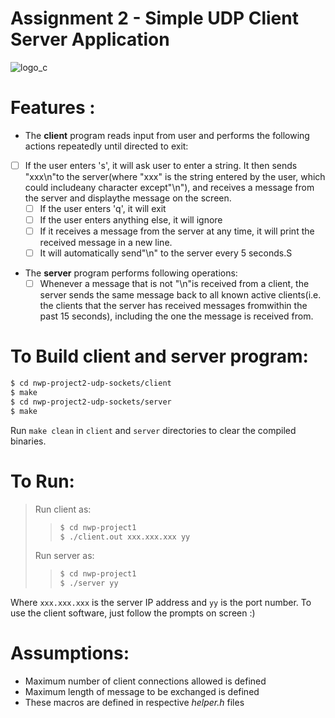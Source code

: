 # Assignment 2 - Simple UDP Client Server Application

  ![logo_c ]
  # Features :
  - The **client** program reads input from user and performs the following actions repeatedly until directed to exit:
  -[ ] If the user enters 's', it will ask user to enter a string. It then sends "xxx\n"to the server(where "xxx" is the string entered by the user, which could includeany character except"\n"), and receives a message from the server and displaythe message on the screen.
    -[ ] If the user enters 'q', it will exit
    -[ ] If the user enters anything else, it will ignore
    -[ ] If it receives a message from the server at any time, it will print the received message in a new line.
    -[ ] It will automatically send"\n" to the server every 5 seconds.S
  
  - The **server** program performs following operations:
    -[ ] Whenever a message that is not "\n"is received from a client, the server sends the same message back to all known active clients(i.e. the clients that the server has received messages fromwithin the past 15 seconds), including the one the message is received from.

  # To Build client and server program:
  ``` sh
  $ cd nwp-project2-udp-sockets/client
  $ make
  $ cd nwp-project2-udp-sockets/server
  $ make
  ```
  Run  ```make clean``` in ```client``` and ```server``` directories to clear the compiled binaries.
  # To Run:
  > Run client as:
  >>``` sh
  >>$ cd nwp-project1
  >>$ ./client.out xxx.xxx.xxx yy
  >>```
  > Run server as:
  >>``` sh
  >>$ cd nwp-project1
  >>$ ./server yy
  >>```

  Where ```xxx.xxx.xxx``` is the server IP address and ```yy``` is the port number. 
To use the client software, just follow the prompts on screen :)

  # Assumptions:
  * Maximum number of client connections allowed is defined 
  * Maximum length of message to be exchanged is defined
  * These macros are defined in respective *helper.h* files

 [logo_c]: <https://seeklogo.com/images/C/c-programming-language-logo-9B32D017B1-seeklogo.com.png>
